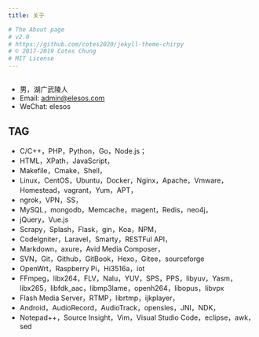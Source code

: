 ```yaml
---
title: 关于

# The About page
# v2.0
# https://github.com/cotes2020/jekyll-theme-chirpy
# © 2017-2019 Cotes Chung
# MIT License
---
```

## 
- 男，湖广武陵人
- Email: admin@elesos.com
- WeChat: elesos



## TAG

- C/C++，PHP，Python，Go，Node.js；
- HTML，XPath，JavaScript，
- Makefile，Cmake，Shell，
- Linux，CentOS，Ubuntu，Docker，Nginx，Apache，Vmware，Homestead，vagrant，Yum，APT，
- ngrok，VPN，SS，
- MySQL，mongodb，Memcache，magent，Redis，neo4j，
- jQuery，Vue.js
- Scrapy，Splash，Flask，gin，Koa，NPM，
- CodeIgniter，Laravel，Smarty，RESTFul API，
- Markdown，axure，Avid Media Composer，
- SVN，Git，Github，GitBook，Hexo，Gitee，sourceforge
- OpenWrt，Raspberry Pi，Hi3516a，iot
- FFmpeg，libx264，FLV，Nalu，YUV，SPS，PPS，libyuv，Yasm， libx265，libfdk_aac，libmp3lame，openh264，libopus，libvpx
- Flash Media Server，RTMP，librtmp，ijkplayer，
- Android，AudioRecord，AudioTrack，opensles，JNI，NDK，
- Notepad++，Source Insight，Vim，Visual Studio Code，eclipse，awk，sed

